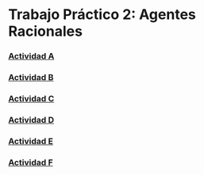 # Trabajo Práctico 2: Agentes Racionales

###  [Actividad A](./tp2-peas.md)
###  [Actividad B](./code/environment.py)
###  [Actividad C](./code/agent.py)
###  [Actividad D](./tp2-results.md)
###  [Actividad E](./tp2-results.md)
###  [Actividad F](./tp2-aima-questions.md)